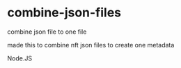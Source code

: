 # combine-json-files
combine json file to one file

made this to combine nft json files to create one metadata

Node.JS